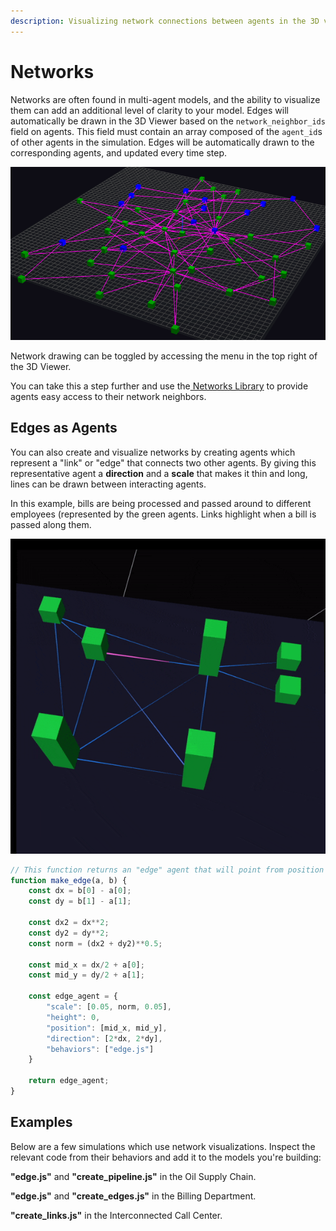 ```yaml
---
description: Visualizing network connections between agents in the 3D viewer
---
```


# Networks

Networks are often found in multi-agent models, and the ability to visualize them can add an additional level of clarity to your model. Edges will automatically be drawn in the 3D Viewer based on the `network_neighbor_ids` field on agents. This field must contain an array composed of the `agent_id`s of other agents in the simulation. Edges will be automatically drawn to the corresponding agents, and updated every time step.

![Edges drawn between agents](../../../.gitbook/assets/image%20%2865%29.png)

<Hint style="info">
Network drawing can be toggled by accessing the menu in the top right of the 3D Viewer.
</Hint>

You can take this a step further and use the[ Networks Library](https://hash.ai/@hash/networks) to provide agents easy access to their network neighbors.

## Edges as Agents

You can also create and visualize networks by creating agents which represent a "link" or "edge" that connects two other agents. By giving this representative agent a **direction** and a **scale** that makes it thin and long, lines can be drawn between interacting agents.

In this example, bills are being processed and passed around to different employees \(represented by the green agents. Links highlight when a bill is passed along them.

![](../../../.gitbook/assets/billing_department_s.gif)

```javascript
// This function returns an "edge" agent that will point from position a to b
function make_edge(a, b) {
    const dx = b[0] - a[0];
    const dy = b[1] - a[1];

    const dx2 = dx**2;
    const dy2 = dy**2;
    const norm = (dx2 + dy2)**0.5;

    const mid_x = dx/2 + a[0];
    const mid_y = dy/2 + a[1];

    const edge_agent = {
        "scale": [0.05, norm, 0.05],
        "height": 0,
        "position": [mid_x, mid_y],
        "direction": [2*dx, 2*dy],
        "behaviors": ["edge.js"]
    }

    return edge_agent;
}
```

## Examples

Below are a few simulations which use network visualizations. Inspect the relevant code from their behaviors and add it to the models you're building:

<Embed url="https://hash.ai/@hash/oil-supply-chain" caption="" >

**"edge.js"** and **"create\_pipeline.js"** in the Oil Supply Chain.

**"edge.js"** and **"create\_edges.js"** in the Billing Department.

<Embed url="https://hash.ai/@hash/interconnected-call-center" caption="" >

**"create\_links.js"** in the Interconnected Call Center.

